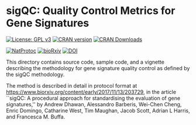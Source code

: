 # sigQC: Quality Control Metrics for Gene Signatures

[![License: GPL v3](https://img.shields.io/badge/License-GPL%20v3-green.svg)](https://www.gnu.org/licenses/gpl-3.0)
[![CRAN version](http://www.r-pkg.org/badges/version/sigQC)](https://CRAN.R-project.org/package=sigQC)
[![CRAN Downloads](http://cranlogs.r-pkg.org/badges/grand-total/sigQC)](https://CRAN.R-project.org/package=sigQC)

[![NatProtoc](https://img.shields.io/badge/Nat%20Protoc-10.1038/s41596--019--0136--8-blue.svg)](https://www.nature.com/articles/s41596-019-0136-8)
[![bioRxiv](https://img.shields.io/badge/bioRxiv-10.1101/203729-blue)](https://www.biorxiv.org/content/10.1101/203729v2)
[![DOI](https://zenodo.org/badge/DOI/10.5281/zenodo.1319848.svg)](https://doi.org/10.5281/zenodo.1319848)

This directory contains source code, sample code, and a vignette describing the methodology for gene signature quality control as defined by the sigQC methodology. 

The method is described in detail in protocol format at https://www.biorxiv.org/content/early/2017/11/13/203729, in the article ``sigQC: A procedural approach for standardising the evaluation of gene signatures,'' by Andrew Dhawan, Alessandro Barberis, Wei-Chen Cheng, Enric Domingo, Catharine West, Tim Maughan, Jacob Scott, Adrian L Harris, and Francesca M. Buffa.
